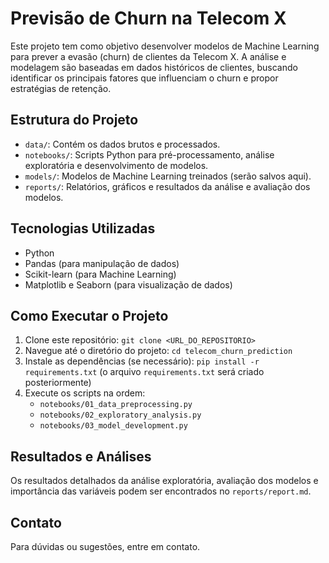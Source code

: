 # Previsão de Churn na Telecom X

Este projeto tem como objetivo desenvolver modelos de Machine Learning para prever a evasão (churn) de clientes da Telecom X. A análise e modelagem são baseadas em dados históricos de clientes, buscando identificar os principais fatores que influenciam o churn e propor estratégias de retenção.

## Estrutura do Projeto

- `data/`: Contém os dados brutos e processados.
- `notebooks/`: Scripts Python para pré-processamento, análise exploratória e desenvolvimento de modelos.
- `models/`: Modelos de Machine Learning treinados (serão salvos aqui).
- `reports/`: Relatórios, gráficos e resultados da análise e avaliação dos modelos.

## Tecnologias Utilizadas

- Python
- Pandas (para manipulação de dados)
- Scikit-learn (para Machine Learning)
- Matplotlib e Seaborn (para visualização de dados)

## Como Executar o Projeto

1. Clone este repositório:
   `git clone <URL_DO_REPOSITORIO>`
2. Navegue até o diretório do projeto:
   `cd telecom_churn_prediction`
3. Instale as dependências (se necessário):
   `pip install -r requirements.txt` (o arquivo `requirements.txt` será criado posteriormente)
4. Execute os scripts na ordem:
   - `notebooks/01_data_preprocessing.py`
   - `notebooks/02_exploratory_analysis.py`
   - `notebooks/03_model_development.py`

## Resultados e Análises

Os resultados detalhados da análise exploratória, avaliação dos modelos e importância das variáveis podem ser encontrados no `reports/report.md`.

## Contato

Para dúvidas ou sugestões, entre em contato.


